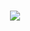 <br/>
<p align="center">
  <img src="https://aliyunsdk-pages.alicdn.com/icons/AlibabaCloud.svg">
</p>
<br/>
